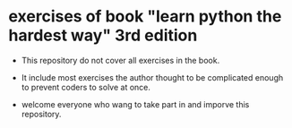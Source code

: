 # exercises of book "learn python the hardest way" 3rd edition

* This repository do not cover all exercises in the book.

* It include most exercises the author thought to be complicated enough to prevent coders to solve at once.

* welcome everyone who wang to take part in and imporve this repository.